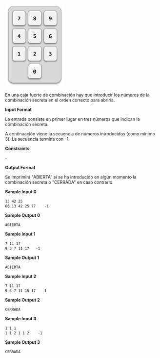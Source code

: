 ![image](1584005061-61c2507dc4-Untitleddrawing.png)

En una caja fuerte de combinación hay que introducir los números de la
combinación secreta en el orden correcto para abrirla.

**Input Format**

La entrada consiste en primer lugar en tres números que indican la
combinación secreta.

A continuación viene la secuencia de números introducidos (como mínimo
3). La secuencia termina con -1.

**Constraints**

\-

**Output Format**

Se imprimirá "ABIERTA" si se ha introducido en algún momento la
combinación secreta o "CERRADA" en caso contrario.

**Sample Input 0**

    13 42 25
    66 13 42 25 77    -1

**Sample Output 0**

    ABIERTA

**Sample Input 1**

    7 11 17
    9 3 7 11 17   -1

**Sample Output 1**

    ABIERTA

**Sample Input 2**

    7 11 17
    9 3 7 11 15 17   -1

**Sample Output 2**

    CERRADA

**Sample Input 3**

    1 1 1
    1 1 2 1 1 2    -1

**Sample Output 3**

    CERRADA
